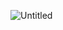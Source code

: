 ![Untitled](https://github.com/StayFN/StableDiffusionGPU/assets/47352800/e9f10da1-4673-4a81-a401-7cd09e23b17f)
